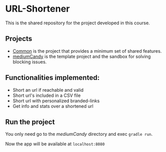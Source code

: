 # URL-Shortener

This is the shared repository for the project developed in this course.

## Projects

* [Common](common) is the project that provides a minimum set of shared features.
* [mediumCandy](mediumCandy) is the template project and the sandbox for solving blocking issues.


## Functionalities implemented:

* Short an url if reachable and valid
* Short url's included in a CSV file
* Short url with personalized branded-links
* Get info and stats over a shortened url


## Run the project
You only need go to the _mediumCandy_ directory and exec `gradle run`.

Now the app will be available at `localhost:8080`

